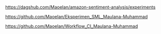 https://dagshub.com/Maoelan/amazon-sentiment-analysis/experiments

https://github.com/Maoelan/Eksperimen_SML_Maulana-Muhammad

https://github.com/Maoelan/Workflow_CI_Maulana-Muhammad